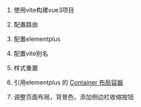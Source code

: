 1. 使用vite构建vue3项目

2. 配置路由
3. 配置elementplus
4. 配置vite别名
5. 样式重置
6. 引用elementplus 的 [Container 布局容器](https://element-plus.gitee.io/zh-CN/component/container.html#例子)

7. 调整页面布局，背景色，添加侧边栏收缩按钮